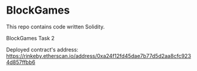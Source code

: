 # BlockGames
This repo contains code written Solidity.


BlockGames Task 2

Deployed contract's address: https://rinkeby.etherscan.io/address/0xa24f12fd45dae7b77d5d2aa8cfc9234d857ffbb6
